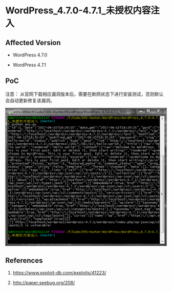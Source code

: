 # WordPress_4.7.0-4.7.1_未授权内容注入



## Affected Version



- WordPress 4.7.0

- WordPress 4.7.1



## PoC



注意： 从官网下载相应漏洞版本后，需要在断网状态下进行安装测试，否则默认会自动更新修复该漏洞。



![poc.png](poc.png)



## References



1. https://www.exploit-db.com/exploits/41223/

2. http://paper.seebug.org/208/

